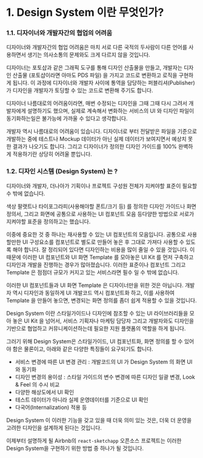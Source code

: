 # 1. Design System 이란 무엇인가?

### 1.1. 디자이너와 개발자간의 협업의 어려움

디자이너와 개발자간의 협업 어려움은 마치 서로 다른 국적의 두사람이 다른 언어를 사용하면서 생기는 의사소통의 문제와도 크게 다르지 않을 것입니다. 

디자이너는 포토샵과 같은 그래픽 도구를 통해 디자인 산출물을 만들고, 개발자는 디자인 산출물 (포토샵이라면 아마도 PDS 파일) 을 가지고 코드로 변환하고 로직을 구현하게 됩니다. 이 과정에 디자이너와 개발자 사이에 통역을 담당하는 퍼블리셔(Publisher) 가 디자인을 개발자가 토딩할 수 있는 코드로 변환해 주기도 합니다.

디자이너 나름대로의 어려움이라면, 매번 수정되는 디자인을 그때 그때 다시 그려서 개발자에게 설명하기도 했으며, 실제로 계속해서 변화하는 서비스의 UI 와 디자인 파일이 동기화하는일은 불가능에 가까울 수 있다고 생각합니다.

개발자 역시 나름대로의 어려움이 있습니다. 디자이너로 부터 전달받은 파일을 기준으로 개발하는 중에 테스트나 Mockup 데이터가 아닌 실제 데이터가 보여지면서 예상치 못한 결과가 나오기도 합니다. 그리고 디자이너가 정의한 디자인 가이드를 100% 완벽하게 적용하기란 상당히 어려울 뿐입니다.

### 1.2. 디자인 시스템 (Design System) 는 ?

디자이너와 개발자, 더나아가 기획이나 프로젝트 구성원 전체가 지켜야할 표준이 필요할 수 밖에 없습니다. 

색상 팔랫트나 타이포그라피(사용해야할 폰트/크기 등) 를 정의한 디자인 가이드나 화면 정의서, 그리고 화면에 공통으로 사용하는 UI 컴포넌트 모음 등다양한 방법으로 서로가 지켜야할 표준을 정의하고는 했습니다.

이중에 중요한 것 중 하나는 재사용할 수 있는 UI 컴포넌트의 모음입니다. 공통으로 사용할만한 UI 구성요소를 컴포넌트로 별도로 만들어 놓은 후 그대로 가져다 사용할 수 있도록 해야 합니다.  잘 정리되어 있다면 디자인하는 비용을 많이 줄일 수 있을 것입니다. 이 때문에 이러한 UI 컴포넌트와 UI 화면 Template 를 모아놓은 UI Kit 를 먼저 구축하고 디자인과 개발을 진행하는 경우가 많아졌습니다. 이러한 표준이나 컴포넌트 그리고 Template 은 점점더 규모가 커지고 있는 서비스라면 필수 일 수 밖에 없습니다.

이러한 UI 컴포넌트들과 UI 화면 Template 은 디자이너만을 위한 것은 아닙니다. 개발자 역시 디자인과 동일하게 UI 개발코드 역시 컴포넌트화 하고, 이를 사용하여 Template 을 만들어 놓으면, 변경되는 화면 정의를 좀더 쉽게 적용할 수 있을 것입니다.

Design System 이란 스타일가이드나 디자인에 참조할 수 있는 UI 라이브러리들을 모아 놓은 UI Kit 을 넘어서, 서비스 기획자나 마케팅 담당자 그리고 개발자와도 디자인을 기반으로 협업하고 커뮤니케이션하는데 필요한 지원 플랫폼의 역할을 하게 됩니다. 

그러기 위해 Design System은 스타일가이드, UI 컴포넌트화, 화면 정의를 할 수 있어야 함은 물론이고, 아래와 같은 다양한 특징들이 요구되기도 합니다. 

* 서비스 변경에 따른 UI 변경 관리 : 개발코드의 UI 가 Design System 의 화면 UI 와 동기화
* 디자인 변경의 용이성 : 스타일 가이드의 변수 변경에 따른 디자인 일괄 변경, Look & Feel 의 수시 비교 
* 다양한 해상도에서 UI 확인
* 테스트 데이터가 아니라 실제 운영데이터를 기준으로 UI 확인
* 다국어(Internalization) 적용 등

Design System 이 이러한 기능을 갖고 있을 때 더욱 의미 있는 것은, 더욱 더 운영을 고려한 디자인을 설계하게 된다는 것입니다. 

이제부터 설명하게 될 Airbnb의 `react-sketchapp` 오픈소스 프로젝트는 이러한 Design System을 구현하기 위한 방법 중 하나가 될 것입니다. 



